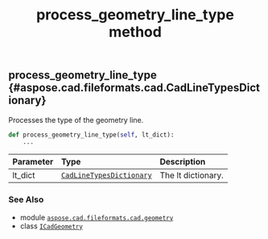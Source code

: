 ﻿---
title: process_geometry_line_type method
second_title: Aspose.CAD for Python via .NET API References
description: 
type: docs
weight: 40
url: /python-net/aspose.cad.fileformats.cad.geometry/icadgeometry/process_geometry_line_type/
is_root: false
---

## process_geometry_line_type {#aspose.cad.fileformats.cad.CadLineTypesDictionary}

Processes the type of the geometry line.



```python
def process_geometry_line_type(self, lt_dict):
    ...
```


| Parameter | Type | Description |
| :- | :- | :- |
| lt_dict | [`CadLineTypesDictionary`](/cad/python-net/aspose.cad.fileformats.cad/cadlinetypesdictionary) | The lt dictionary. |



### See Also
* module [`aspose.cad.fileformats.cad.geometry`](../../)
* class [`ICadGeometry`](/cad/python-net/aspose.cad.fileformats.cad.geometry/icadgeometry)
